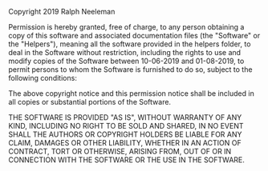 Copyright 2019 Ralph Neeleman

Permission is hereby granted, free of charge, to any person obtaining a copy of this software and associated documentation files (the "Software" or the "Helpers"), meaning all the software provided in the helpers folder, to deal in the Software without restriction, including the rights to use and modify copies of the Software between 10-06-2019 and 01-08-2019, to permit persons to whom the Software is furnished to do so, subject to the following conditions:

The above copyright notice and this permission notice shall be included in all copies or substantial portions of the Software.

THE SOFTWARE IS PROVIDED "AS IS", WITHOUT WARRANTY OF ANY KIND, INCLUDING NO RIGHT TO BE SOLD AND SHARED, IN NO EVENT SHALL THE AUTHORS OR COPYRIGHT HOLDERS BE LIABLE FOR ANY CLAIM, DAMAGES OR OTHER LIABILITY, WHETHER IN AN ACTION OF CONTRACT, TORT OR OTHERWISE, ARISING FROM, OUT OF OR IN CONNECTION WITH THE SOFTWARE OR THE USE IN THE SOFTWARE.